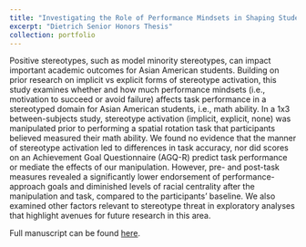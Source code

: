 ```yaml
---
title: "Investigating the Role of Performance Mindsets in Shaping Student Experiences with Stereotype Threat"
excerpt: "Dietrich Senior Honors Thesis"
collection: portfolio
---
```


Positive stereotypes, such as model minority stereotypes, can impact important academic outcomes for Asian American students. Building on prior research on implicit vs explicit forms of stereotype activation, this study examines whether and how much performance mindsets (i.e., motivation to succeed or avoid failure) affects task performance in a stereotyped domain for Asian American students, i.e., math ability. In a 1x3 between-subjects study, stereotype activation (implicit, explicit, none) was manipulated prior to performing a spatial rotation task that participants believed measured their math ability. We found no evidence that the manner of stereotype activation led to differences in task accuracy, nor did scores on an Achievement Goal Questionnaire (AGQ-R) predict task performance or mediate the effects of our manipulation. However, pre- and post-task measures revealed a significantly lower endorsement of performance-approach goals and diminished levels of racial centrality after the manipulation and task, compared to the participants’ baseline. We also examined other factors relevant to stereotype threat in exploratory analyses that highlight avenues for future research in this area.

Full manuscript can be found [here](/files/thesis.pdf).
